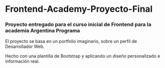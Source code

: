 # Frontend-Academy-Proyecto-Final

### Proyecto entregado para el curso inicial de Frontend para la academia Argentina Programa

El proyecto se basa en un portfolio imaginario, sobre un perfil de Desarrollador Web.

Hecho con una plantilla de Bootstrap y aplicando un diseño personalizado e información real.
